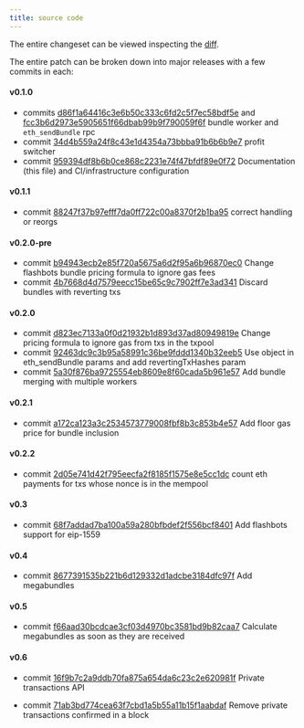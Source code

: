 ```yaml
---
title: source code
---
```


The entire changeset can be viewed inspecting the [diff](https://github.com/ethereum/go-ethereum/compare/master...flashbots:master).

The entire patch can be broken down into major releases with a few commits in each:

#### v0.1.0

- commits [d86f1a64416c3e6b50c333c6fd2c5f7ec58bdf5e](https://github.com/flashbots/mev-geth/commit/d86f1a64416c3e6b50c333c6fd2c5f7ec58bdf5e) and [fcc3b6d2973e5905651f66dbab99b9f790059f6f](https://github.com/flashbots/mev-geth/commit/fcc3b6d2973e5905651f66dbab99b9f790059f6f) bundle worker and `eth_sendBundle` rpc
- commit [34d4b559a24f8c43e1d4354a73bbba91b6b6b9e7](https://github.com/flashbots/mev-geth/commit/34d4b559a24f8c43e1d4354a73bbba91b6b6b9e7) profit switcher
- commit [959394df8b6b0ce868c2231e74f47bfdf89e0f72](https://github.com/flashbots/mev-geth/commit/959394df8b6b0ce868c2231e74f47bfdf89e0f72) Documentation (this file) and CI/infrastructure configuration

#### v0.1.1

- commit [88247f37b97efff7da0ff722c00a8370f2b1ba95](https://github.com/flashbots/mev-geth/commit/88247f37b97efff7da0ff722c00a8370f2b1ba95) correct handling or reorgs

#### v0.2.0-pre

- commit [b94943ecb2e85f720a5675a6d2f95a6b96870ec0](https://github.com/flashbots/mev-geth/commit/b94943ecb2e85f720a5675a6d2f95a6b96870ec0) Change flashbots bundle pricing formula to ignore gas fees
- commit [4b7668d4d7579eecc15be65c9c7902ff7e3ad341](https://github.com/flashbots/mev-geth/commit/4b7668d4d7579eecc15be65c9c7902ff7e3ad341) Discard bundles with reverting txs

#### v0.2.0

- commit [d823ec7133a0f0d21932b1d893d37ad80949819e](https://github.com/flashbots/mev-geth/commit/d823ec7133a0f0d21932b1d893d37ad80949819e) Change pricing formula to ignore gas from txs in the txpool
- commit [92463dc9c3b95a58991c36be9fddd1340b32eeb5](https://github.com/flashbots/mev-geth/commit/92463dc9c3b95a58991c36be9fddd1340b32eeb5) Use object in eth_sendBundle params and add revertingTxHashes param
- commit [5a30f876ba9725554eb8609e8f60cada5b961e57](https://github.com/flashbots/mev-geth/commit/5a30f876ba9725554eb8609e8f60cada5b961e57) Add bundle merging with multiple workers

#### v0.2.1

- commit [a172ca123a3c2534573779008fbf8b3c853b4e57](https://github.com/flashbots/mev-geth/commit/a172ca123a3c2534573779008fbf8b3c853b4e57) Add floor gas price for bundle inclusion

#### v0.2.2

- commit [2d05e741d42f795eecfa2f8185f1575e8e5cc1dc](https://github.com/flashbots/mev-geth/commit/2d05e741d42f795eecfa2f8185f1575e8e5cc1dc) count eth payments for txs whose nonce is in the mempool

#### v0.3

- commit [68f7addad7ba100a59a280bfbdef2f556bcf8401](https://github.com/flashbots/mev-geth/commit/68f7addad7ba100a59a280bfbdef2f556bcf8401) Add flashbots support for eip-1559

#### v0.4

- commit [8677391535b221b6d129332d1adcbe3184dfc97f](https://github.com/flashbots/mev-geth/commit/8677391535b221b6d129332d1adcbe3184dfc97f) Add megabundles

#### v0.5

- commit [f66aad30bcdcae3cf03d4970bc3581bd9b82caa7](https://github.com/flashbots/mev-geth/commit/f66aad30bcdcae3cf03d4970bc3581bd9b82caa7) Calculate megabundles as soon as they are received

#### v0.6

- commit [16f9b7c2a9ddb70fa875a654da6c23c2e620981f](https://github.com/flashbots/mev-geth/commit/16f9b7c2a9ddb70fa875a654da6c23c2e620981f) Private transactions API

- commit [71ab3bd774cea63f7cbd1a5b55a11b15f1aabdaf](https://github.com/flashbots/mev-geth/commit/71ab3bd774cea63f7cbd1a5b55a11b15f1aabdaf) Remove private transactions confirmed in a block
